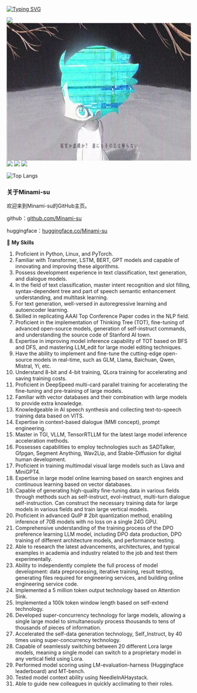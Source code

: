 [![Typing SVG](https://readme-typing-svg.herokuapp.com?size=25&duration=2500&color=000000&vCenter=true&width=200&height=40&lines=Hi+Welcome+%F0%9F%91%8B%F0%9F%8F%BB;I'm+Minami-su)](https://git.io/typing-svg)

<a href="#">
 
  <img align="left" src="https://github-readme-stats.vercel.app/api?username=Minami-su&count_private=true&show_icons=true&theme=merko&bg_color=000000,000000,000000" />

</a>
<img align='left' src="https://github.com/Minami-su/Minami-su/blob/main/assets/Amara.jpg" height="375">





<!--START_SECTION:waka-->
![](https://img.shields.io/badge/-Python-3776AB?style=flat-square&logo=Python&logoColor=ffffff)
![](https://img.shields.io/badge/-Linux-000000?style=flat-square&logo=Linux&logoColor=ffffff)
![](https://img.shields.io/badge/-pytorch-ffffff?style=flat-square&logo=pytorch&logoColor=)

![Top Langs](https://github-readme-stats.vercel.app/api/top-langs/?username=Minami-su&hide_progress=true&show_icons=true&bg_color=ffffff,ffffff,ffffff")

<!--END_SECTION:waka-->


<!--START_SECTION:waka-->

### 关于Minami-su

欢迎来到Minami-su的GitHub主页。

github：[github.com/Minami-su](https://github.com/Minami-su)

huggingface：[huggingface.co/Minami-su](https://huggingface.co/Minami-su)  


🌟 **My Skills**
1. Proficient in Python, Linux, and PyTorch.
2. Familiar with Transformer, LSTM, BERT, GPT models and capable of innovating and improving these algorithms.
3. Possess development experience in text classification, text generation, and dialogue models.
4. In the field of text classification, master intent recognition and slot filling, syntax-dependent tree and part of speech semantic enhancement understanding, and multitask learning.
5. For text generation, well-versed in autoregressive learning and autoencoder learning.
6. Skilled in replicating AAAI Top Conference Paper codes in the NLP field.
7. Proficient in the implementation of Thinking Tree (TOT), fine-tuning of advanced open-source models, generation of self-instruct commands, and understanding the source code of Stanford AI town.
8. Expertise in improving model inference capability of TOT based on BFS and DFS, and mastering LLM_edit for large model editing techniques.
9. Have the ability to implement and fine-tune the cutting-edge open-source models in real-time, such as GLM, Llama, Baichuan, Qwen, Mistral, Yi, etc.
10. Understand 8-bit and 4-bit training, QLora training for accelerating and saving training costs.
11. Proficient in DeepSpeed multi-card parallel training for accelerating the fine-tuning and pre-training of large models.
12. Familiar with vector databases and their combination with large models to provide extra knowledge.
13. Knowledgeable in AI speech synthesis and collecting text-to-speech training data based on VITS.
14. Expertise in context-based dialogue (MMI concept), prompt engineering.
15. Master in TGI, VLLM, TensorRTLLM for the latest large model inference acceleration methods.
16. Possesses capabilities to employ technologies such as SADTalker, Gfpgan, Segment Anything, Wav2Lip, and Stable-Diffusion for digital human development.
17. Proficient in training multimodal visual large models such as Llava and MiniGPT4.
18. Expertise in large model online learning based on search engines and continuous learning based on vector databases.
19. Capable of generating high-quality fine-tuning data in various fields through methods such as self-instruct, evol-instruct, multi-turn dialogue self-instruction. Can construct the necessary training data for large models in various fields and train large vertical models.
20. Proficient in advanced QuIP # 2bit quantization method, enabling inference of 70B models with no loss on a single 24G GPU.
21. Comprehensive understanding of the training process of the DPO preference learning LLM model, including DPO data production, DPO training of different architecture models, and performance testing.
22. Able to research the latest advancements, architectures, and typical examples in academia and industry related to the job and test them experimentally.
23. Ability to independently complete the full process of model development: data preprocessing, iterative training, result testing, generating files required for engineering services, and building online engineering service code.
24. Implemented a 5 million token output technology based on Attention Sink.
25. Implemented a 100k token window length based on self-extend technology.
26. Developed super-concurrency technology for large models, allowing a single large model to simultaneously process thousands to tens of thousands of pieces of information.
27. Accelerated the self-data generation technology, Self_Instruct, by 40 times using super-concurrency technology.
28. Capable of seamlessly switching between 20 different Lora large models, meaning a single model can switch to a proprietary model in any vertical field using Lora.
29. Performed model scoring using LM-evaluation-harness (Huggingface leaderboard) and MT-bench.
30. Tested model context ability using NeedleInAHaystack.
31. Able to guide new colleagues in quickly acclimating to their roles.





    
